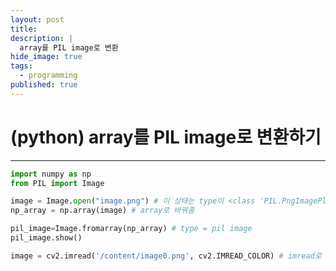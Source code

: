 ```yaml
---
layout: post
title: 
description: |
  array를 PIL image로 변환
hide_image: true
tags:
  - programming
published: true
---
```


# (python) array를 PIL image로 변환하기
* * *

```py
import numpy as np
from PIL import Image

image = Image.open("image.png") # 이 상태는 type이 <class 'PIL.PngImagePlugin.PngImageFile'> 이거임
np_array = np.array(image) # array로 바꿔줌

pil_image=Image.fromarray(np_array) # type = pil image
pil_image.show()
```

```py
image = cv2.imread('/content/image0.png', cv2.IMREAD_COLOR) # imread로 열면 type이 array
```
